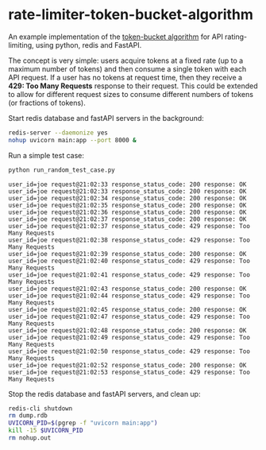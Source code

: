 # rate-limiter-token-bucket-algorithm
An example implementation of the [token-bucket algorithm]() for API rating-limiting, using python, redis and FastAPI.

The concept is very simple: users acquire tokens at a fixed rate (up to a maximum number of tokens) and then consume a single token with each API request. If a user has no tokens at request time, then they receive a **429: Too Many Requests** response to their request. This could be extended to allow for different request sizes to consume different numbers of tokens (or fractions of tokens). 

Start redis database and fastAPI servers in the background:

```bash
redis-server --daemonize yes
nohup uvicorn main:app --port 8000 &
```

Run a simple test case: 

```bash
python run_random_test_case.py
```
```
user_id=joe request@21:02:33 response_status_code: 200 response: OK
user_id=joe request@21:02:33 response_status_code: 200 response: OK
user_id=joe request@21:02:34 response_status_code: 200 response: OK
user_id=joe request@21:02:35 response_status_code: 200 response: OK
user_id=joe request@21:02:36 response_status_code: 200 response: OK
user_id=joe request@21:02:37 response_status_code: 200 response: OK
user_id=joe request@21:02:37 response_status_code: 429 response: Too Many Requests
user_id=joe request@21:02:38 response_status_code: 429 response: Too Many Requests
user_id=joe request@21:02:39 response_status_code: 200 response: OK
user_id=joe request@21:02:40 response_status_code: 429 response: Too Many Requests
user_id=joe request@21:02:41 response_status_code: 429 response: Too Many Requests
user_id=joe request@21:02:43 response_status_code: 200 response: OK
user_id=joe request@21:02:44 response_status_code: 429 response: Too Many Requests
user_id=joe request@21:02:45 response_status_code: 200 response: OK
user_id=joe request@21:02:47 response_status_code: 429 response: Too Many Requests
user_id=joe request@21:02:48 response_status_code: 200 response: OK
user_id=joe request@21:02:49 response_status_code: 429 response: Too Many Requests
user_id=joe request@21:02:50 response_status_code: 429 response: Too Many Requests
user_id=joe request@21:02:52 response_status_code: 200 response: OK
user_id=joe request@21:02:53 response_status_code: 429 response: Too Many Requests
```

Stop the redis database and fastAPI servers, and clean up:

```bash
redis-cli shutdown
rm dump.rdb
UVICORN_PID=$(pgrep -f "uvicorn main:app")
kill -15 $UVICORN_PID
rm nohup.out
```